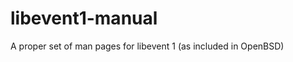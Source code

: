 libevent1-manual
================

A proper set of man pages for libevent 1 (as included in OpenBSD)
